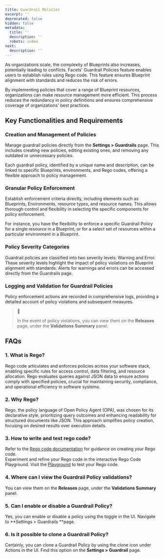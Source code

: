 ```yaml
---
title: Guardrail Policies
excerpt: ''
deprecated: false
hidden: false
metadata:
  title: ''
  description: ''
  robots: index
next:
  description: ''
---
```

As organizations scale, the complexity of Blueprints also increases, potentially leading to conflicts. Facets' Guardrail Policies feature enables users to establish rules using Rego code. This feature ensures Blueprint alignment with standards and reduces the risk of errors.

By implementing policies that cover a range of Blueprint resources, organizations can make resource management more efficient. This process reduces the redundancy in policy definitions and ensures comprehensive coverage of organizations' best practices.

## Key Functionalities and Requirements

### Creation and Management of Policies

Manage guardrail policies directly from the **Settings > Guardrails** page. This includes creating new policies, editing existing ones, and removing any outdated or unnecessary policies.

Each guardrail policy, identified by a unique name and description, can be linked to specific Blueprints, environments, and Rego codes, offering a flexible approach to policy management.

### Granular Policy Enforcement

Establish enforcement criteria directly, including elements such as Blueprints, Environments, resource types, and resource names. This allows thorough control and flexibility in selecting the specific components for policy enforcement.

For instance, you have the flexibility to enforce a specific Guardrail Policy for a single resource in a Blueprint, or for a select set of resources within a particular environment in a Blueprint.

### Policy Severity Categories

Guardrail policies are classified into two severity levels: Warning and Error. These severity levels highlight the impact of policy violations on Blueprint alignment with standards. Alerts for warnings and errors can be accessed directly from the Guardrails page.

### Logging and Validation for Guardrail Policies

Policy enforcement actions are recorded in comprehensive logs, providing a detailed account of policy violations and subsequent measures.

> 📘 
> 
> In the event of policy violations, you can view them on the **Releases** page, under the **Validations Summary** panel.

## FAQs

### 1. What is Rego?

Rego code articulates and enforces policies across your software stack, enabling specific rules for access control, data filtering, and resource allocation. Rego evaluates queries against JSON data to ensure actions comply with specified policies, crucial for maintaining security, compliance, and operational efficiency in software systems.

### 2. Why Rego?

Rego, the policy language of Open Policy Agent (OPA), was chosen for its declarative style, prioritizing query outcomes and enhancing readability for structured documents like JSON. This approach simplifies policy creation, focusing on desired results over execution details.

### 3. How to write and test rego code?

Refer to the [Rego code documentation](https://doc.clickup.com/3443930/d/h/3936u-18744/caa022affb5455a/3936u-64707) for guidance on creating your Rego code.  
Experiment and refine your Rego code in the interactive Rego Code Playground. Visit the [Playground](https://play.openpolicyagent.org/) to test your Rego code.

### 4. Where can I view the Guardrail Policy validations?

You can view them on the **Releases** page, under the **Validations Summary** panel.

### 5. Can I enable or disable a Guardrail Policy?

Yes, you can enable or disable a policy using the toggle in the UI. Navigate to **Settings > Guardrails **page.

### 6. Is it possible to clone a Guardrail Policy?

Certainly, you can clone a Guardrail Policy by using the clone icon under Actions in the UI. Find this option on the **Settings > Guardrail** page.
